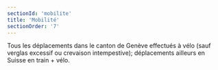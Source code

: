 ```yaml
---
sectionId: 'mobilite'
title: 'Mobilité'
sectionOrder: '7'
---
```


Tous les déplacements dans le canton de Genève effectués à vélo (sauf verglas excessif ou crevaison intempestive); déplacements ailleurs en Suisse en train + vélo.
